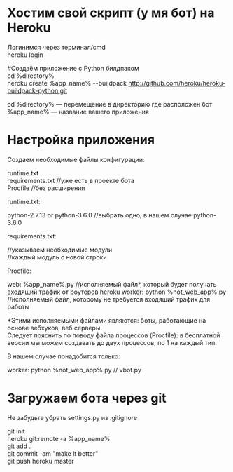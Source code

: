 # Хостим свой скрипт (у мя бот) на Heroku 
Логинимся через терминал/cmd  
heroku login  

#Создаём приложение с Python билдпаком  
cd %directory%  
heroku create %app_name% --buildpack http://github.com/heroku/heroku-buildpack-python.git  

cd %directory% — перемещение в директорию где расположен бот  
%app_name% — название вашего приложения  

# Настройка приложения  
Создаем необходимые файлы конфигурации:  

runtime.txt  
requirements.txt //уже есть в проекте бота  
Procfile //без расширения  

runtime.txt:  

python-2.7.13 or python-3.6.0 //выбрать одно, в нашем случае python-3.6.0  

requirements.txt:  

//указываем необходимые модули  
//каждый модуль с новой строки  

Procfile:  

web: %app_name%.py //исполняемый файл*, который будет получать входящий трафик от роутеров heroku worker: python %not_web_app%.py //исполняемый файл, которому не требуется входящий трафик для работы  

*Этими исполняемыми файлами являются: боты, работающие на основе вебхуков, веб серверы.  
Следует пояснить по поводу файла процессов (Procfile): в бесплатной версии мы можем создавать до двух процессов, по 1 на каждый тип.  

В нашем случае понадобится только:  

worker: python %not_web_app%.py // vbot.py  

# Загружаем бота через git  
Не забудьте убрать settings.py из .gitignore  

git init  
heroku git:remote -a %app_name%  
git add .  
git commit -am "make it better"  
git push heroku master  
